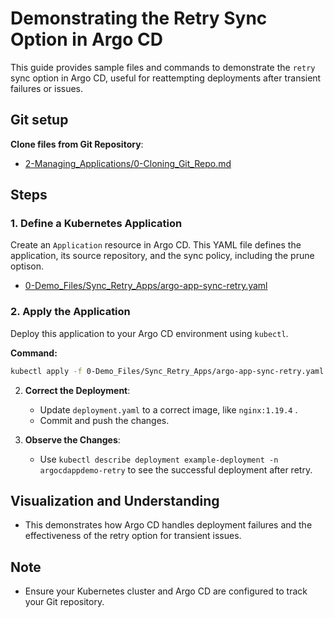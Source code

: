 
# Demonstrating the Retry Sync Option in Argo CD

This guide provides sample files and commands to demonstrate the `retry` sync option in Argo CD, useful for reattempting deployments after transient failures or issues.

## Git setup
**Clone files from Git Repository**:
   - [2-Managing_Applications/0-Cloning_Git_Repo.md](https://github.com/nbudemy/ArgoCD-Complete-Master-Course/blob/main/2-Managing_Applications/0-Cloning_Git_Repo.md)

## Steps

### 1. Define a Kubernetes Application
Create an `Application` resource in Argo CD. This YAML file defines the application, its source repository, and the sync policy, including the prune optison.

- [0-Demo_Files/Sync_Retry_Apps/argo-app-sync-retry.yaml](https://github.com/nbudemy/ArgoCD-Complete-Master-Course/blob/main/0-Demo_Files/Sync_Retry_Apps/argo-app-sync-retry.yaml)

### 2. Apply the Application
Deploy this application to your Argo CD environment using `kubectl`.

**Command:**
```bash
kubectl apply -f 0-Demo_Files/Sync_Retry_Apps/argo-app-sync-retry.yaml
```




2. **Correct the Deployment**:
   - Update `deployment.yaml` to a correct image, like `nginx:1.19.4` .
   - Commit and push the changes.

3. **Observe the Changes**:
   - Use `kubectl describe deployment example-deployment -n argocdappdemo-retry` to see the successful deployment after retry.

## Visualization and Understanding

- This demonstrates how Argo CD handles deployment failures and the effectiveness of the retry option for transient issues.

## Note

- Ensure your Kubernetes cluster and Argo CD are configured to track your Git repository.
